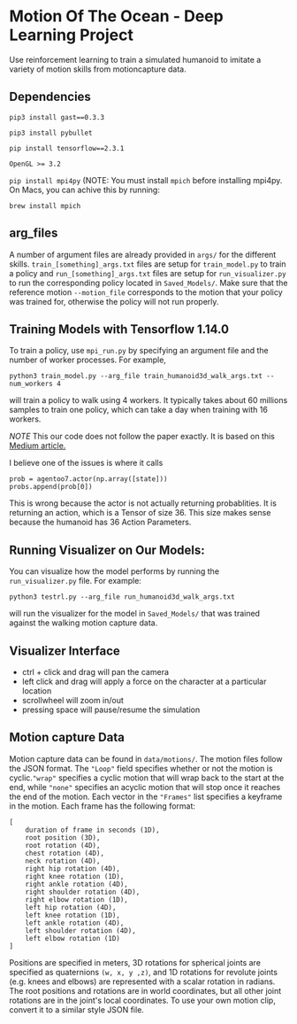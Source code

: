 # Motion Of The Ocean - Deep Learning Project 

Use reinforcement learning to train a simulated humanoid to imitate a variety of motion skills from motioncapture data.


## Dependencies
``pip3 install gast==0.3.3``

``pip3 install pybullet``

``pip install tensorflow==2.3.1``

``OpenGL >= 3.2``

``pip install mpi4py`` (NOTE: You must install ``mpich`` before installing mpi4py. On Macs, you can achive this by running: 
```
brew install mpich
```

## arg_files
A number of argument files are already provided in `args/` for the different skills. 
`train_[something]_args.txt` files are setup for `train_model.py` to train a policy and 
`run_[something]_args.txt` files are setup for `run_visualizer.py` to run the corresponding 
policy located in `Saved_Models/`. Make sure that the reference motion `--motion_file` 
corresponds to the motion that your policy was trained for, otherwise the policy will not run properly.

## Training Models with Tensorflow 1.14.0
To train a policy, use `mpi_run.py` by specifying an argument file and the number of worker processes.
For example,
```
python3 train_model.py --arg_file train_humanoid3d_walk_args.txt --num_workers 4
```
will train a policy to walk using 4 workers. It typically takes about 60 millions samples 
to train one policy, which can take a day when training with 16 workers. 

*NOTE* This our code does not follow the paper exactly. It is based on this 
[Medium article.](https://towardsdatascience.com/proximal-policy-optimization-ppo-with-tensorflow-2-x-89c9430ecc26)

I believe one of the issues is where it calls 
```
prob = agentoo7.actor(np.array([state]))
probs.append(prob[0])
```
This is wrong because the actor is not actually returning probablities. It is returning an action, which is a Tensor of size 36. This size makes sense because the humanoid has 36 Action Parameters. 


## Running Visualizer on Our Models:
You can visualize how the model performs by running the `run_visualizer.py` file.
For example:

``` 
python3 testrl.py --arg_file run_humanoid3d_walk_args.txt
```
will run the visualizer for the model in `Saved_Models/` that was trained against the walking motion capture data.


## Visualizer Interface 
- ctrl + click and drag will pan the camera
- left click and drag will apply a force on the character at a particular location
- scrollwheel will zoom in/out
- pressing space will pause/resume the simulation

## Motion capture Data
Motion capture data can be found in `data/motions/`.  The motion files follow the JSON format. The `"Loop"` field 
specifies whether or not the motion is cyclic.`"wrap"` specifies a cyclic motion that will wrap back to the start 
at the end, while `"none"` specifies an acyclic motion that will stop once it reaches the end of the motion. Each 
vector in the `"Frames"` list specifies a keyframe in the motion. Each frame has the following format:
```
[
	duration of frame in seconds (1D),
	root position (3D),
	root rotation (4D),
	chest rotation (4D),
	neck rotation (4D),
	right hip rotation (4D),
	right knee rotation (1D),
	right ankle rotation (4D),
	right shoulder rotation (4D),
	right elbow rotation (1D),
	left hip rotation (4D),
	left knee rotation (1D),
	left ankle rotation (4D),
	left shoulder rotation (4D),
	left elbow rotation (1D)
]
```

Positions are specified in meters, 3D rotations for spherical joints are specified as quaternions `(w, x, y ,z)`,
and 1D rotations for revolute joints (e.g. knees and elbows) are represented with a scalar rotation in radians. The root
positions and rotations are in world coordinates, but all other joint rotations are in the joint's local coordinates.
To use your own motion clip, convert it to a similar style JSON file.
